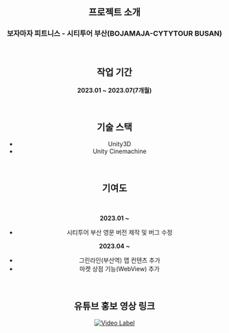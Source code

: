 <div align='center'>

## 프로젝트 소개

### 보자마자 피트니스 - 시티투어 부산(BOJAMAJA-CYTYTOUR BUSAN)
<br>

## 작업 기간
__2023.01 ~ 2023.07(7개월)__

<br>

## 기술 스택
- Unity3D
- Unity Cinemachine

<br>

## 기여도
<br>

__2023.01 ~__
- 시티투어 부산 영문 버전 제작 및 버그 수정

__2023.04 ~__
- 그린라인(부산역) 맵 컨텐츠 추가
- 마켓 상점 기능(WebView) 추가

<br>
<h2>유튜브 홍보 영상 링크</h2>

[![Video Label](http://img.youtube.com/vi/791rWW2YYak/0.jpg)](https://www.youtube.com/watch?v=791rWW2YYak)



</div>

